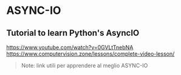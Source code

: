 # ASYNC-IO
## Tutorial to learn Python's AsyncIO
https://www.youtube.com/watch?v=0GVLtTnebNA
https://www.computervision.zone/lessons/complete-video-lesson/
> Note: link utili per apprendere al meglio ASYNC-IO